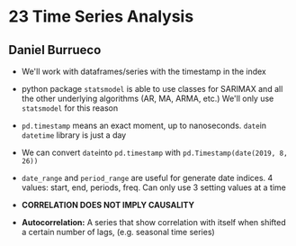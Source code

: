 # 23 Time Series Analysis
## Daniel Burrueco

* We'll work with dataframes/series with the timestamp in the index

* python package ```statsmodel``` is able to use classes for SARIMAX and all the other underlying algorithms (AR, MA, ARMA, etc.) We'll only use ```statsmodel``` for this reason

* ```pd.timestamp``` means an exact moment, up to nanoseconds. ```date```in ```datetime``` library is just a day

* We can convert ```date```into ```pd.timestamp``` with ```pd.Timestamp(date(2019, 8, 26))```

* ```date_range``` and ```period_range``` are useful for generate date indices. 4 values: start, end, periods, freq. Can only use 3 setting values at a time

* **CORRELATION DOES NOT IMPLY CAUSALITY**

* **Autocorrelation:** A series that show correlation with itself when shifted a certain number of lags, (e.g. seasonal time series)







